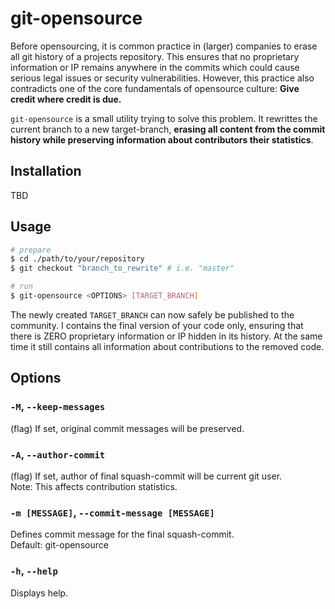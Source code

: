 # git-opensource

Before opensourcing, it is common practice in (larger) companies to erase all git history of a projects repository. This ensures that no proprietary information or IP remains anywhere in the commits which could cause serious legal issues or security vulnerabilities. However, this practice also contradicts one of the core fundamentals of opensource culture: __Give credit where credit is due.__

`git-opensource` is a small utility trying to solve this problem. It rewrittes the current branch to a new target-branch, __erasing all content from the commit history while preserving information about contributors their statistics__.

## Installation

TBD

## Usage
```bash
# prepare
$ cd ./path/to/your/repository
$ git checkout "branch_to_rewrite" # i.e. "master"

# run
$ git-opensource <OPTIONS> [TARGET_BRANCH]
```

The newly created `TARGET_BRANCH` can now safely be published to the community. I contains the final version of your code only, ensuring that there is ZERO proprietary information or IP hidden in its history. At the same time it still contains all information about contributions to the removed code.


## Options

### `-M`, `--keep-messages`
(flag) If set, original commit messages will be preserved.

### `-A`, `--author-commit`
(flag) If set, author of final squash-commit will be current git user. <br>
Note: This affects contribution statistics.

### `-m [MESSAGE]`, `--commit-message [MESSAGE]`
Defines commit message for the final squash-commit. <br>
Default: git-opensource

### `-h`, `--help`
Displays help.
